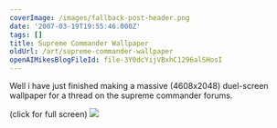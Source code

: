 ```yaml
---
coverImage: /images/fallback-post-header.png
date: '2007-03-19T19:55:46.000Z'
tags: []
title: Supreme Commander Wallpaper
oldUrl: /art/supreme-commander-wallpaper
openAIMikesBlogFileId: file-3Y0dcYijVBxhC1296alSHosI
---
```


Well i have just finished making a massive <span class="postbody">(4608x2048) duel-screen wallpaper for a thread on the supreme commander forums.

(click for full screen)
[![](https://www.mikecann.blog/Images/Others/sc02-thumb.jpg)](https://www.mikecann.blog/Images/Others/sc02.jpg)

  </span>
